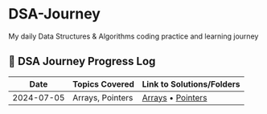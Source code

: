 # DSA-Journey
My daily Data Structures &amp; Algorithms coding practice and learning journey


## 📅 DSA Journey Progress Log

| Date        | Topics Covered       | Link to Solutions/Folders               |
|-------------|---------------------|-----------------------------------------|
| 2024-07-05  | Arrays, Pointers    | [Arrays](./Array/) • [Pointers](./Pointers/) |
